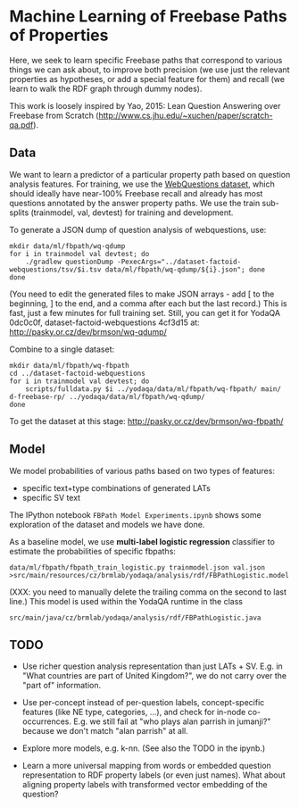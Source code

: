 Machine Learning of Freebase Paths of Properties
================================================

Here, we seek to learn specific Freebase paths that correspond to
various things we can ask about, to improve both precision (we use
just the relevant properties as hypotheses, or add a special feature
for them) and recall (we learn to walk the RDF graph through dummy
nodes).

This work is loosely inspired by Yao, 2015: Lean Question Answering over
Freebase from Scratch (http://www.cs.jhu.edu/~xuchen/paper/scratch-qa.pdf).

Data
----

We want to learn a predictor of a particular property path based on
question analysis features.  For training, we use the [WebQuestions
dataset](https://github.com/brmson/dataset-factoid-webquestions),
which should ideally have near-100% Freebase recall and already has
most questions annotated by the answer property paths.  We use the
train sub-splits (trainmodel, val, devtest) for training and development.

To generate a JSON dump of question analysis of webquestions, use:

	mkdir data/ml/fbpath/wq-qdump
	for i in trainmodel val devtest; do
		./gradlew questionDump -PexecArgs="../dataset-factoid-webquestions/tsv/$i.tsv data/ml/fbpath/wq-qdump/${i}.json"; done
	done

(You need to edit the generated files to make JSON arrays - add [ to
the beginning, ] to the end, and a comma after each but the last record.)
This is fast, just a few minutes for full training set.  Still, you
can get it for YodaQA 0dc0c0f, dataset-factoid-webquestions 4cf3d15
at: http://pasky.or.cz/dev/brmson/wq-qdump/

Combine to a single dataset:

	mkdir data/ml/fbpath/wq-fbpath
	cd ../dataset-factoid-webquestions
	for i in trainmodel val devtest; do
		scripts/fulldata.py $i ../yodaqa/data/ml/fbpath/wq-fbpath/ main/ d-freebase-rp/ ../yodaqa/data/ml/fbpath/wq-qdump/
	done

To get the dataset at this stage: http://pasky.or.cz/dev/brmson/wq-fbpath/

Model
-----

We model probabilities of various paths based on two types of features:

  * specific text+type combinations of generated LATs
  * specific SV text

The IPython notebook ``FBPath Model Experiments.ipynb`` shows some exploration
of the dataset and models we have done.

As a baseline model, we use **multi-label logistic regression** classifier
to estimate the probabilities of specific fbpaths:

	data/ml/fbpath/fbpath_train_logistic.py trainmodel.json val.json >src/main/resources/cz/brmlab/yodaqa/analysis/rdf/FBPathLogistic.model

(XXX: you need to manually delete the trailing comma on the second to last line.)
This model is used within the YodaQA runtime in the class

	src/main/java/cz/brmlab/yodaqa/analysis/rdf/FBPathLogistic.java

TODO
----

  * Use richer question analysis representation than just LATs + SV.
    E.g. in "What countries are part of United Kingdom?", we do not carry
    over the "part of" information.

  * Use per-concept instead of per-question labels, concept-specific
    features (like NE type, categories, ...), and check for in-node
    co-occurrences.  E.g. we still fail at "who plays alan parrish in
    jumanji?" because we don't match "alan parrish" at all.

  * Explore more models, e.g. k-nn.  (See also the TODO in the ipynb.)

  * Learn a more universal mapping from words or embedded question
    representation to RDF property labels (or even just names).
    What about aligning property labels with transformed vector embedding
    of the question?
